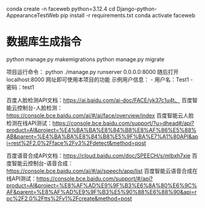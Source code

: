 conda create -n faceweb python=3.12.4
cd Django-python-AppearanceTestWeb
pip install -r requirements.txt
conda activate faceweb

# 数据库生成指令
python manage.py makemigrations
python manage.py migrate

项目运行命令：
python ./manage.py runserver 0.0.0.0:8000
随后打开 localhost:8000 网址即可使用本项目的功能
示例用户信息：
	- 用户名：Test1
	- 密码：test1

百度人脸检测API文档：https://ai.baidu.com/ai-doc/FACE/yk37c1u4t、
百度智能云控制台-人脸检测：https://console.bce.baidu.com/ai/#/ai/face/overview/index
百度智能云人脸检测在线API测试：https://console.bce.baidu.com/support/?u=dhead#/api?product=AI&project=%E4%BA%BA%E8%84%B8%E8%AF%86%E5%88%AB&parent=%E4%BA%BA%E8%84%B8%E5%9F%BA%E7%A1%80API&api=rest%2F2.0%2Fface%2Fv3%2Fdetect&method=post

百度语音合成API文档：https://cloud.baidu.com/doc/SPEECH/s/mlbxh7xie
百度智能云控制台-语音合成：https://console.bce.baidu.com/ai/#/ai/speech/app/list
百度智能云语音合成在线API测试：https://console.bce.baidu.com/support/#/api?product=AI&project=%E8%AF%AD%E9%9F%B3%E6%8A%80%E6%9C%AF&parent=%E8%AF%AD%E9%9F%B3%E5%90%88%E6%88%90&api=rpc%2F2.0%2Ftts%2Fv1%2Fcreate&method=post